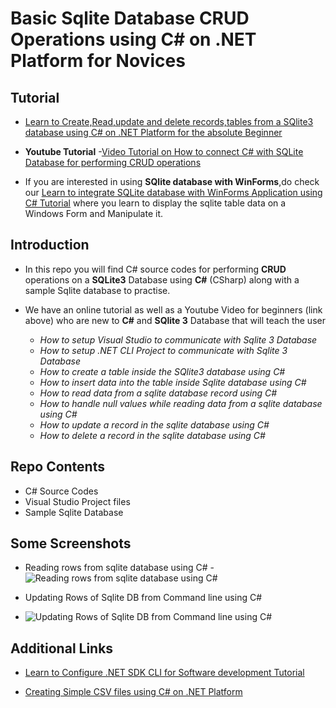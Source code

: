 # Basic Sqlite Database CRUD Operations using C# on .NET Platform for Novices

## Tutorial 

- [Learn to Create,Read,update and delete records,tables from a SQlite3 database using C# on .NET Platform for the absolute Beginner](https://www.xanthium.in/cross-platform-create-connect-update-sqlite3-database-using-csharp-dotnet-platform)

- **Youtube Tutorial**
	-[Video Tutorial on How to connect C# with SQLite Database for performing CRUD operations](https://www.youtube.com/watch?v=HqywH0bZJlA)

- If you are  interested in using **SQlite database with WinForms**,do check our [Learn to integrate SQLite database with WinForms Application using C# Tutorial](https://www.xanthium.in/building-csharp-sqlite-gui-crud-applications-using-winforms-api-tutorial) where you learn to display the sqlite table data on a Windows Form and Manipulate it.

## Introduction 

- In this repo you will find C# source codes for performing **CRUD** operations on a **SQLite3** Database using **C#** (CSharp) along with a sample Sqlite database to practise.

- We have an online tutorial as well as a Youtube Video for beginners (link above) who are new to **C#** and **SQlite 3** Database that will teach the user
	- *How to setup Visual Studio to communicate with Sqlite 3 Database*
	- *How to setup .NET CLI Project to communicate with Sqlite 3 Database*
	- *How to create a table inside the SQlite3 database using C#* 
	- *How to insert data into the table inside Sqlite database using C#*
	- *How to read data from a sqlite database record using C#*
	- *How to handle null values while reading data from a sqlite database using C#*
	- *How to update a record in the sqlite database using C#*
	- *How to delete a record in the sqlite database using C#*



## Repo Contents 

- C# Source Codes
- Visual Studio Project files
- Sample Sqlite Database


 ## Some Screenshots

 - Reading rows from sqlite database using C#
 	-![Reading rows from sqlite database using C#](https://www.xanthium.in/sites/default/files/inline-images/read-rows-from-sqlite-database-output.jpg)

 - Updating Rows of Sqlite DB from Command line using C#
 - ![Updating Rows of Sqlite DB from Command line using C#](https://www.xanthium.in/sites/default/files/inline-images/program-update-sqlite-databse-csharp.jpg)


## Additional Links 

- [Learn to Configure .NET SDK CLI for Software development Tutorial](https://www.xanthium.in/dotnet-platform-software-development-using-command-line-compiler-tools-net-sdk)

- [Creating Simple CSV files using C# on .NET Platform](https://www.xanthium.in/how-to-create-read-write-data-to-csv-file-using-csharp-dotnet-platform)


